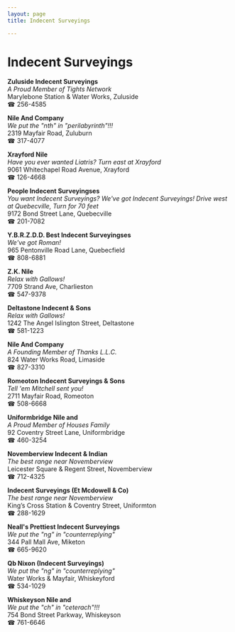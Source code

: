 ```yaml
---
layout: page 
title: Indecent Surveyings

---
```



# Indecent Surveyings


 **Zuluside Indecent Surveyings**  
_A Proud Member of Tights Network_  
Marylebone Station & Water Works, Zuluside  
☎ 256-4585

**Nile And Company**  
_We put the "nth" in "perilabyrinth"!!!_  
2319 Mayfair Road, Zuluburn  
☎ 317-4077

**Xrayford Nile**  
_Have you ever wanted Liatris? 
Turn east at Xrayford_  
9061 Whitechapel Road Avenue, Xrayford  
☎ 126-4668

**People Indecent Surveyingses**  
_You want Indecent Surveyings? We've got Indecent Surveyings! 
Drive west at Quebecville, Turn for 70 feet_  
9172 Bond Street Lane, Quebecville  
☎ 201-7082

**Y.B.R.Z.D.D. Best Indecent Surveyingses**  
_We've got Roman!_  
965 Pentonville Road Lane, Quebecfield  
☎ 808-6881

**Z.K. Nile**  
_Relax with Gallows!_  
7709 Strand Ave, Charlieston  
☎ 547-9378

**Deltastone Indecent & Sons**  
_Relax with Gallows!_  
1242 The Angel Islington Street, Deltastone  
☎ 581-1223

**Nile And Company**  
_A Founding Member of Thanks L.L.C._  
824 Water Works Road, Limaside  
☎ 827-3310

**Romeoton Indecent Surveyings & Sons**  
_Tell 'em Mitchell sent you!_  
2711 Mayfair Road, Romeoton  
☎ 508-6668

**Uniformbridge Nile and**  
_A Proud Member of Houses Family_  
92 Coventry Street Lane, Uniformbridge  
☎ 460-3254

**Novemberview Indecent & Indian**  
_The best range near Novemberview_  
Leicester Square & Regent Street, Novemberview  
☎ 712-4325

**Indecent Surveyings (Et Mcdowell & Co)**  
_The best range near Novemberview_  
King’s Cross Station & Coventry Street, Uniformton  
☎ 288-1629

**Neall's Prettiest Indecent Surveyings**  
_We put the "ng" in "counterreplying"_  
344 Pall Mall Ave, Miketon  
☎ 665-9620

**Qb Nixon (Indecent Surveyings)**  
_We put the "ng" in "counterreplying"_  
Water Works & Mayfair, Whiskeyford  
☎ 534-1029

**Whiskeyson Nile and**  
_We put the "ch" in "ceterach"!!!_  
754 Bond Street Parkway, Whiskeyson  
☎ 761-6646

